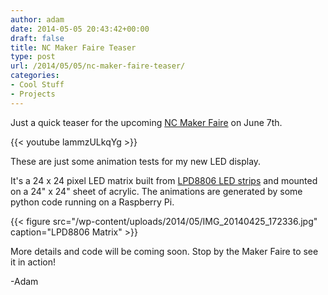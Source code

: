 ```yaml
---
author: adam
date: 2014-05-05 20:43:42+00:00
draft: false
title: NC Maker Faire Teaser
type: post
url: /2014/05/05/nc-maker-faire-teaser/
categories:
- Cool Stuff
- Projects
---
```


Just a quick teaser for the upcoming [NC Maker Faire](http://www.makerfairenc.com/) on June 7th.

{{< youtube lammzULkqYg >}}

These are just some animation tests for my new LED display.

It's a 24 x 24 pixel LED matrix built from [LPD8806 LED strips](http://www.adafruit.com/product/306) and mounted on a 24" x 24" sheet of acrylic. The animations are generated by some python code running on a Raspberry Pi.

{{< figure src="/wp-content/uploads/2014/05/IMG_20140425_172336.jpg" caption="LPD8806 Matrix" >}}

More details and code will be coming soon. Stop by the Maker Faire to see it in action!

-Adam
